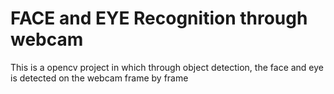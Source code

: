 # FACE and EYE Recognition through webcam
This is a opencv project in which through object detection, the face and eye is detected on the webcam frame by frame 
